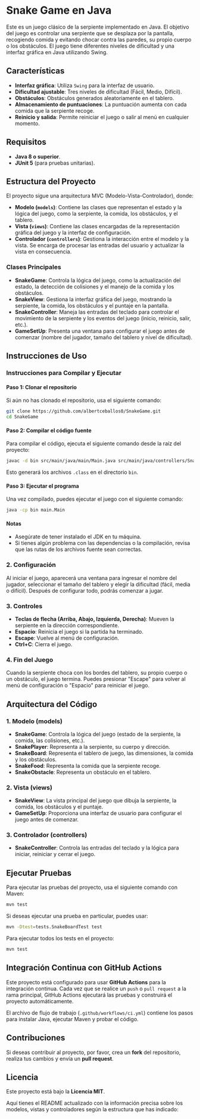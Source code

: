 # Snake Game en Java

Este es un juego clásico de la serpiente implementado en Java. El objetivo del juego es controlar una serpiente que se desplaza por la pantalla, recogiendo comida y evitando chocar contra las paredes, su propio cuerpo o los obstáculos. El juego tiene diferentes niveles de dificultad y una interfaz gráfica en Java utilizando Swing.

## Características

- **Interfaz gráfica**: Utiliza `Swing` para la interfaz de usuario.
- **Dificultad ajustable**: Tres niveles de dificultad (Fácil, Medio, Difícil).
- **Obstáculos**: Obstáculos generados aleatoriamente en el tablero.
- **Almacenamiento de puntuaciones**: La puntuación aumenta con cada comida que la serpiente recoge.
- **Reinicio y salida**: Permite reiniciar el juego o salir al menú en cualquier momento.

## Requisitos

- **Java 8 o superior**.
- **JUnit 5** (para pruebas unitarias).

## Estructura del Proyecto

El proyecto sigue una arquitectura MVC (Modelo-Vista-Controlador), donde:

- **Modelo (`models`)**: Contiene las clases que representan el estado y la lógica del juego, como la serpiente, la comida, los obstáculos, y el tablero.
- **Vista (`views`)**: Contiene las clases encargadas de la representación gráfica del juego y la interfaz de configuración.
- **Controlador (`controllers`)**: Gestiona la interacción entre el modelo y la vista. Se encarga de procesar las entradas del usuario y actualizar la vista en consecuencia.

### Clases Principales

- **SnakeGame**: Controla la lógica del juego, como la actualización del estado, la detección de colisiones y el manejo de la comida y los obstáculos.
- **SnakeView**: Gestiona la interfaz gráfica del juego, mostrando la serpiente, la comida, los obstáculos y el puntaje en la pantalla.
- **SnakeController**: Maneja las entradas del teclado para controlar el movimiento de la serpiente y los eventos del juego (inicio, reinicio, salir, etc.).
- **GameSetUp**: Presenta una ventana para configurar el juego antes de comenzar (nombre del jugador, tamaño del tablero y nivel de dificultad).

## Instrucciones de Uso
### Instrucciones para Compilar y Ejecutar

#### Paso 1: Clonar el repositorio

Si aún no has clonado el repositorio, usa el siguiente comando:

```bash
git clone https://github.com/albertceballos0/SnakeGame.git
cd SnakeGame
```

#### Paso 2: Compilar el código fuente

Para compilar el código, ejecuta el siguiente comando desde la raíz del proyecto:

```bash
javac -d bin src/main/java/main/Main.java src/main/java/controllers/SnakeController.java src/main/java/models/SnakeGame.java src/main/java/models/SnakeObstacle.java src/main/java/models/SnakeBoard.java src/main/java/models/SnakePlayer.java src/main/java/models/SnakeFood.java src/main/java/views/GameSetUp.java src/main/java/views/SnakeView.java
```

Esto generará los archivos `.class` en el directorio `bin`.

#### Paso 3: Ejecutar el programa

Una vez compilado, puedes ejecutar el juego con el siguiente comando:

```bash
java -cp bin main.Main
```

#### Notas

- Asegúrate de tener instalado el JDK en tu máquina.
- Si tienes algún problema con las dependencias o la compilación, revisa que las rutas de los archivos fuente sean correctas.

### 2. Configuración

Al iniciar el juego, aparecerá una ventana para ingresar el nombre del jugador, seleccionar el tamaño del tablero y elegir la dificultad (fácil, media o difícil). Después de configurar todo, podrás comenzar a jugar.

### 3. Controles

- **Teclas de flecha (Arriba, Abajo, Izquierda, Derecha)**: Mueven la serpiente en la dirección correspondiente.
- **Espacio**: Reinicia el juego si la partida ha terminado.
- **Escape**: Vuelve al menú de configuración.
- **Ctrl+C**: Cierra el juego.

### 4. Fin del Juego

Cuando la serpiente choca con los bordes del tablero, su propio cuerpo o un obstáculo, el juego termina. Puedes presionar "Escape" para volver al menú de configuración o "Espacio" para reiniciar el juego.

## Arquitectura del Código

### 1. **Modelo (models)**

- **SnakeGame**: Controla la lógica del juego (estado de la serpiente, la comida, las colisiones, etc.).
- **SnakePlayer**: Representa a la serpiente, su cuerpo y dirección.
- **SnakeBoard**: Representa el tablero de juego, las dimensiones, la comida y los obstáculos.
- **SnakeFood**: Representa la comida que la serpiente recoge.
- **SnakeObstacle**: Representa un obstáculo en el tablero.

### 2. **Vista (views)**

- **SnakeView**: La vista principal del juego que dibuja la serpiente, la comida, los obstáculos y el puntaje.
- **GameSetUp**: Proporciona una interfaz de usuario para configurar el juego antes de comenzar.

### 3. **Controlador (controllers)**

- **SnakeController**: Controla las entradas del teclado y la lógica para iniciar, reiniciar y cerrar el juego.

## Ejecutar Pruebas

Para ejecutar las pruebas del proyecto, usa el siguiente comando con Maven:

```bash
mvn test
```

Si deseas ejecutar una prueba en particular, puedes usar:

```bash
mvn -Dtest=tests.SnakeBoardTest test
```

Para ejecutar todos los tests en el proyecto:

```bash
mvn test
```

## Integración Continua con GitHub Actions

Este proyecto está configurado para usar **GitHub Actions** para la integración continua. Cada vez que se realice un `push` o `pull request` a la rama principal, GitHub Actions ejecutará las pruebas y construirá el proyecto automáticamente.

El archivo de flujo de trabajo (`.github/workflows/ci.yml`) contiene los pasos para instalar Java, ejecutar Maven y probar el código.

## Contribuciones

Si deseas contribuir al proyecto, por favor, crea un **fork** del repositorio, realiza tus cambios y envía un **pull request**.

## Licencia

Este proyecto está bajo la **Licencia MIT**.

Aquí tienes el README actualizado con la información precisa sobre los modelos, vistas y controladores según la estructura que has indicado:






